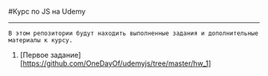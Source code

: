#Курс по JS на Udemy
***
```
В этом репозитории будут находить выполненные задания и дополнительные материалы к курсу.
```

1. [Первое задание][https://github.com/OneDayOf/udemyjs/tree/master/hw_1]